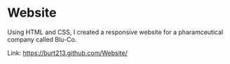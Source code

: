 # Website

Using HTML and CSS, I created a responsive website for a pharamceutical company called Blu-Co.

Link:
https://burt213.github.com/Website/